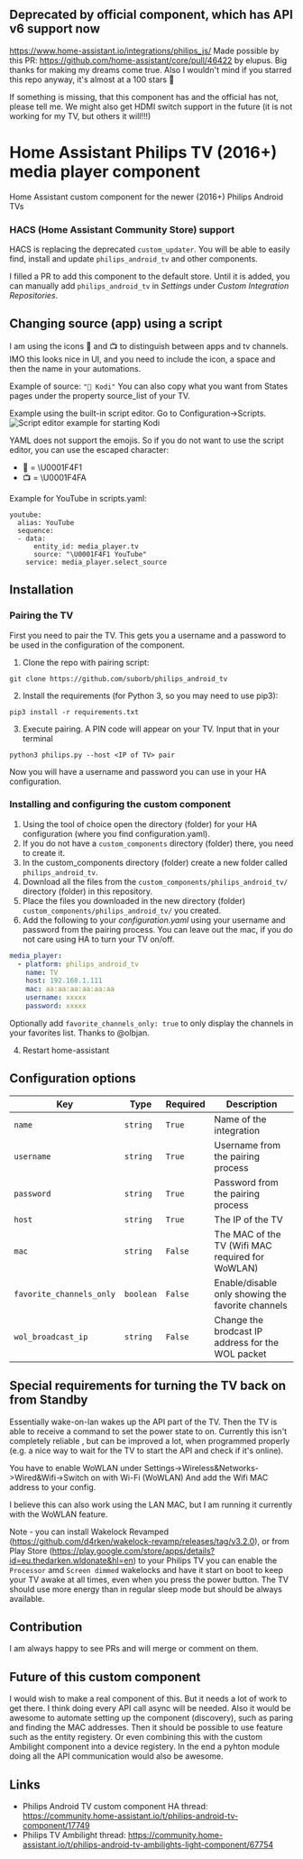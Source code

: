 ## Deprecated by official component, which has API v6 support now

https://www.home-assistant.io/integrations/philips_js/
Made possible by this PR: https://github.com/home-assistant/core/pull/46422 by elupus. Big thanks for making my dreams come true.
Also I wouldn't mind if you starred this repo anyway, it's almost at a 100 stars 🙈

If something is missing, that this component has and the official has not, please tell me.
We might also get HDMI switch support in the future (it is not working for my TV, but others it will!!!)

# Home Assistant Philips TV (2016+) media player component
Home Assistant custom component for the newer (2016+) Philips Android TVs

### HACS (Home Assistant Community Store) support
HACS is replacing the deprecated `custom_updater`. You will be able to easily find, install and update `philips_android_tv` and other components.

I filled a PR to add this component to the default store. Until it is added, you can manually add `philips_android_tv` in _Settings_ under _Custom Integration Repositories_.


## Changing source (app) using a script
I am using the icons :iphone: and :tv: to distinguish between apps and tv channels.
IMO this looks nice in UI, and you need to include the icon, a space and then the name in your automations.

Example of source: `"📱 Kodi"`
You can also copy what you want from States pages under the property source_list of your TV.

Example using the built-in script editor. Go to Configuration->Scripts.
![Script editor example for starting Kodi](https://raw.githubusercontent.com/nstrelow/ha_philips_2016/master/scripteditor_example.jpg)


YAML does not support the emojis. So if you do not want to use the script editor, you can use the escaped character:

* :iphone: = \U0001F4F1
* :tv: = \U0001F4FA

Example for YouTube in scripts.yaml:

```
youtube:
  alias: YouTube
  sequence:
  - data:
      entity_id: media_player.tv
      source: "\U0001F4F1 YouTube"
    service: media_player.select_source
```

## Installation

### Pairing the TV
First you need to pair the TV. This gets you a username and a password to be used in the configuration of the component.
1. Clone the repo with pairing script:
```
git clone https://github.com/suborb/philips_android_tv
```
2. Install the requirements (for Python 3, so you may need to use pip3):
```
pip3 install -r requirements.txt
```
3. Execute pairing. A PIN code will appear on your TV. Input that in your terminal
```
python3 philips.py --host <IP of TV> pair
```
Now you will have a username and password you can use in your HA configuration.

### Installing and configuring the custom component
1. Using the tool of choice open the directory (folder) for your HA configuration (where you find configuration.yaml).
2. If you do not have a `custom_components` directory (folder) there, you need to create it.
3. In the custom_components directory (folder) create a new folder called `philips_android_tv`.
4. Download all the files from the `custom_components/philips_android_tv/` directory (folder) in this repository.
5. Place the files you downloaded in the new directory (folder) `custom_components/philips_android_tv/` you created.
6. Add the following to your _configuration.yaml_ using your username and password from the pairing process. You can leave out the mac, if you do not care using HA to turn your TV on/off.
```yaml
media_player:
  - platform: philips_android_tv
    name: TV
    host: 192.168.1.111
    mac: aa:aa:aa:aa:aa:aa
    username: xxxxx
    password: xxxxx
```

Optionally add `favorite_channels_only: true` to only display the channels in your favorites list. Thanks to @olbjan.

4. Restart home-assistant

## Configuration options

Key | Type | Required | Description
-- | -- | -- | --
`name` | `string` | `True` | Name of the integration
`username` | `string` | `True` | Username from the pairing process
`password` | `string` | `True` | Password from the pairing process  
`host` | `string` | `True` | The IP of the TV
`mac` | `string` | `False` | The MAC of the TV (Wifi MAC required for WoWLAN)
`favorite_channels_only` | `boolean` | `False` | Enable/disable only showing the favorite channels
`wol_broadcast_ip` | `string` | `False` | Change the brodcast IP address for the WOL packet

## Special requirements for turning the TV back on from Standby
Essentially wake-on-lan wakes up the API part of the TV. Then the TV is able to receive a command to set the power state to on.
Currently this isn't completely reliable , but can be improved a lot, when programmed properly (e.g. a nice way to wait for the TV to start the API and check if it's online).

You have to enable WoWLAN under Settings->Wireless&Networks->Wired&Wifi->Switch on with Wi-Fi (WoWLAN)
And add the Wifi MAC address to your config.

I believe this can also work using the LAN MAC, but I am running it currently with the WoWLAN feature.

Note - you can install Wakelock Revamped (https://github.com/d4rken/wakelock-revamp/releases/tag/v3.2.0), or from Play Store (https://play.google.com/store/apps/details?id=eu.thedarken.wldonate&hl=en) to your Philips TV you can enable the `Processor` amd `Screen dimmed` wakelocks and have it start on boot to keep your TV awake at all times, even when you press the power button. The TV should use more energy than in regular sleep mode but should be always available.

## Contribution
I am always happy to see PRs and will merge or comment on them.

## Future of this custom component
I would wish to make a real component of this. But it needs a lot of work to get there. I think doing every API call async will be needed. Also it would be awesome to automate setting up the component (discovery), such as paring and finding the MAC addresses. Then it should be possible to use feature such as the entity registery. Or even combining this with the custom Ambilight component into a device registery. In the end a pyhton module doing all the API communication would also be awesome.

## Links
* Philips Android TV custom component HA thread: https://community.home-assistant.io/t/philips-android-tv-component/17749
* Philips TV Ambilight thread: https://community.home-assistant.io/t/philips-android-tv-ambilights-light-component/67754
